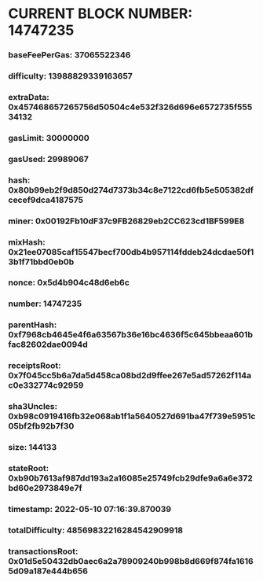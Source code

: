 # CURRENT BLOCK NUMBER: 14747235

### baseFeePerGas: 37065522346
### difficulty: 13988829339163657
### extraData: 0x457468657265756d50504c4e532f326d696e6572735f55534132
### gasLimit: 30000000
### gasUsed: 29989067
### hash: 0x80b99eb2f9d850d274d7373b34c8e7122cd6fb5e505382dfcecef9dca4187575
### miner: 0x00192Fb10dF37c9FB26829eb2CC623cd1BF599E8
### mixHash: 0x21ee07085caf15547becf700db4b957114fddeb24dcdae50f13b1f71bbd0eb0b
### nonce: 0x5d4b904c48d6eb6c
### number: 14747235
### parentHash: 0xf7968cb4645e4f6a63567b36e16bc4636f5c645bbeaa601bfac82602dae0094d
### receiptsRoot: 0x7f045cc5b6a7da5d458ca08bd2d9ffee267e5ad57262f114ac0e332774c92959
### sha3Uncles: 0xb98c0919416fb32e068ab1f1a5640527d691ba47f739e5951c05bf2fb92b7f30
### size: 144133
### stateRoot: 0xb90b7613af987dd193a2a16085e25749fcb29dfe9a6a6e372bd60e2973849e7f
### timestamp: 2022-05-10 07:16:39.870039
### totalDifficulty: 48569832216284542909918
### transactionsRoot: 0x01d5e50432db0aec6a2a78909240b998b8d669f874fa16165d09a187e444b656
